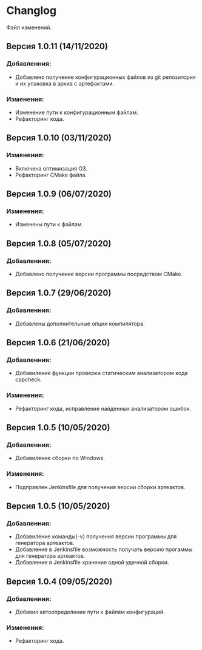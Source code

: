 # Changlog
Файл изменений.

## Версия 1.0.11 (14/11/2020)
### Добавленния:
- Добавлено получение конфигурационных файлов из git репозитория и их упаковка в архив с артефактами.
### Изменения:
- Изменение пути к конфигурационным файлам.
- Рефакторинг кода.

## Версия 1.0.10 (03/11/2020)
### Изменения:
- Включена оптимизация O3.
- Рефакторинг CMake файла.


## Версия 1.0.9 (06/07/2020)
### Изменения:
- Изменены пути к файлам.


## Версия 1.0.8 (05/07/2020)
### Добавленния:
- Добавлено получение версии программы посредством CMake.


## Версия 1.0.7 (29/06/2020)
### Добавленния:
- Добавлены дополнительные опции компилятора.


## Версия 1.0.6 (21/06/2020)
### Добавленния:
- Добавиление функции проверки статическим анализатором кода cppcheck.

### Изменения:
- Рефакторинг кода, исправление найденных анализатором ошибок.


## Версия 1.0.5 (10/05/2020)
### Добавленния:
- Добавиление сборки по Windows.

### Изменения:
- Подправлен Jenkinsfile для получения версии сборки артеактов.


## Версия 1.0.5 (10/05/2020)
### Добавленния:
- Добавиление команды(-v) получения версии программы для генератора артеактов.
- Добавление в Jenkinsfile возможность получать версию прогаммы для генератора артеактов.
- Добавление в Jenkinsfile хранение одной удачной сборки.


## Версия 1.0.4 (09/05/2020)
### Добавленния:
- Добавил автоопределение пути к файлам конфигураций.

### Изменения:
- Рефакторинг кода.
